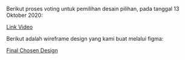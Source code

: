 Berikut proses voting untuk pemilihan desain pilihan, pada tanggal 13 Oktober 2020:

[Link Video](https://www.youtube.com/watch?v=fr5HGalRp2A)

Berikut adalah wireframe design yang kami buat melalui figma:

[Final Chosen Design](https://www.figma.com/proto/T3dVXYnUvNvgvn1DHvJFia/Redesign-Tell?node-id=2%3A4&scaling=min-zoom)
